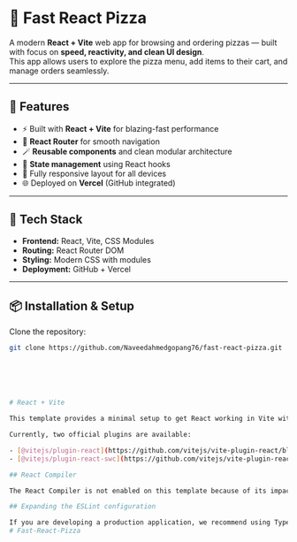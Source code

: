 # 🍕 Fast React Pizza

A modern **React + Vite** web app for browsing and ordering pizzas — built with focus on **speed, reactivity, and clean UI design**.  
This app allows users to explore the pizza menu, add items to their cart, and manage orders seamlessly.

---

## 🚀 Features
- ⚡ Built with **React + Vite** for blazing-fast performance  
- 🧭 **React Router** for smooth navigation  
- 🪄 **Reusable components** and clean modular architecture  
- 🧠 **State management** using React hooks  
- 📱 Fully responsive layout for all devices  
- 🌐 Deployed on **Vercel** (GitHub integrated)

---

## 🧩 Tech Stack
- **Frontend:** React, Vite, CSS Modules  
- **Routing:** React Router DOM  
- **Styling:** Modern CSS with modules  
- **Deployment:** GitHub + Vercel  

---

## 📦 Installation & Setup

Clone the repository:
```bash
git clone https://github.com/Naveedahmedgopang76/fast-react-pizza.git






# React + Vite

This template provides a minimal setup to get React working in Vite with HMR and some ESLint rules.

Currently, two official plugins are available:

- [@vitejs/plugin-react](https://github.com/vitejs/vite-plugin-react/blob/main/packages/plugin-react) uses [Babel](https://babeljs.io/) (or [oxc](https://oxc.rs) when used in [rolldown-vite](https://vite.dev/guide/rolldown)) for Fast Refresh
- [@vitejs/plugin-react-swc](https://github.com/vitejs/vite-plugin-react/blob/main/packages/plugin-react-swc) uses [SWC](https://swc.rs/) for Fast Refresh

## React Compiler

The React Compiler is not enabled on this template because of its impact on dev & build performances. To add it, see [this documentation](https://react.dev/learn/react-compiler/installation).

## Expanding the ESLint configuration

If you are developing a production application, we recommend using TypeScript with type-aware lint rules enabled. Check out the [TS template](https://github.com/vitejs/vite/tree/main/packages/create-vite/template-react-ts) for information on how to integrate TypeScript and [`typescript-eslint`](https://typescript-eslint.io) in your project.
#   F a s t - R e a c t - P i z z a 
 
 
